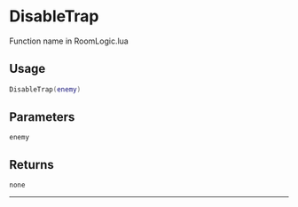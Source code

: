 # DisableTrap
Function name in RoomLogic.lua
## Usage
```lua
DisableTrap(enemy)
```
## Parameters
`enemy`
## Returns
`none`

---